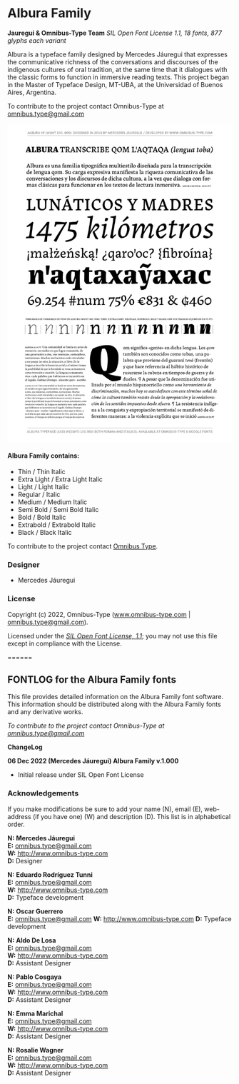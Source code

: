 # Albura Family

**Jauregui & Omnibus-Type Team**
*SIL Open Font License 1.1,*
*18 fonts, 877 glyphs each variant*

Albura is a typeface family designed by Mercedes Jáuregui that expresses the communicative richness of the conversations and discourses of the indigenous cultures of oral tradition, at the same time that it dialogues with the classic forms to function in immersive reading texts. This project began in the Master of Typeface Design, MT-UBA, at the Universidad of Buenos Aires, Argentina. 

To contribute to the project contact Omnibus-Type at omnibus.type@gmail.com

![Sample of Albura Family.](documentation/Albura-01.png "Albura VF")

#### Albura Family contains:
* Thin /  Thin Italic
* Extra Light / Extra Light Italic
* Light / Light Italic
* Regular / Italic
* Medium / Medium Italic
* Semi Bold / Semi Bold Italic
* Bold / Bold Italic
* Extrabold / Extrabold Italic
* Black / Black Italic

To contribute to the project contact [Omnibus Type](http://omnibus-type.com/).

### Designer

* Mercedes Jáuregui

### License

Copyright (c) 2022, Omnibus-Type (www.omnibus-type.com | omnibus.type@gmail.com).

Licensed under the [*SIL Open Font License, 1.1*](http://scripts.sil.org/OFL); you may not use this file except in compliance with the License.

======
## FONTLOG for the Albura Family fonts

This file provides detailed information on the Albura Family font software.  
This information should be distributed along with the Albura Family fonts and any derivative works.

*To contribute to the project contact Omnibus-Type at omnibus.type@gmail.com*

**ChangeLog**

**06 Dec 2022 (Mercedes Jáuregui) Albura Family v.1.000**
- Initial release under SIL Open Font License


### Acknowledgements

If you make modifications be sure to add your name (N), email (E), web-address (if you have one) (W) and description (D). This list is in alphabetical order.

**N:** **Mercedes Jáuregui**  
**E:** omnibus.type@gmail.com  
**W:** http://www.omnibus-type.com  
**D:** Designer  

**N:** **Eduardo Rodríguez Tunni**  
**E:** omnibus.type@gmail.com  
**W:** http://www.omnibus-type.com  
**D:** Typeface development

**N:** **Oscar Guerrero**  
**E:** omnibus.type@gmail.com 
**W:** http://www.omnibus-type.com 
**D:** Typeface development

**N:** **Aldo De Losa**  
**E:** omnibus.type@gmail.com  
**W:** http://www.omnibus-type.com  
**D:** Assistant Designer

**N:** **Pablo Cosgaya**  
**E:** omnibus.type@gmail.com  
**W:** http://www.omnibus-type.com  
**D:** Assistant Designer

**N:** **Emma Marichal**  
**E:** omnibus.type@gmail.com  
**W:** http://www.omnibus-type.com  
**D:** Assistant Designer 

**N:** **Rosalie Wagner**  
**E:** omnibus.type@gmail.com  
**W:** http://www.omnibus-type.com  
**D:** Assistant Designer 


